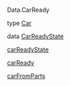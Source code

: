 Data.CarReady

type [Car](Data-CarReady.html#t:Car)

data [CarReadyState](Data-CarReady.html#t:CarReadyState)

[carReadyState](Data-CarReady.html#v:carReadyState)

[carReady](Data-CarReady.html#v:carReady)

[carFromParts](Data-CarReady.html#v:carFromParts)
